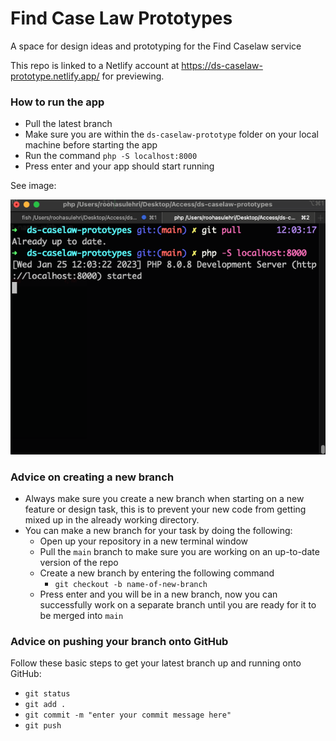 # Find Case Law Prototypes
A space for design ideas and prototyping for the Find Caselaw service

This repo is linked to a Netlify account at https://ds-caselaw-prototype.netlify.app/ for previewing.

### How to run the app 

- Pull the latest branch 
- Make sure you are within the `ds-caselaw-prototype` folder on your local machine before starting the app
- Run the command `php -S localhost:8000`
- Press enter and your app should start running 

See image:

![](terminal-window.png)

### Advice on creating a new branch

- Always make sure you create a new branch when starting on a new feature or design task, this is to prevent your new code from getting mixed up in the already working directory.
- You can make a new branch for your task by doing the following:
  - Open up your repository in a new terminal window 
  - Pull the `main` branch to make sure you are working on an up-to-date version of the repo
  - Create a new branch by entering the following command 
    - `git checkout -b name-of-new-branch`
  - Press enter and you will be in a new branch, now you can successfully work on a separate branch until you are ready for it to be merged into `main`


### Advice on pushing your branch onto GitHub

Follow these basic steps to get your latest branch up and running onto GitHub:

- `git status`
- `git add .`
- `git commit -m "enter your commit message here"`
- `git push`